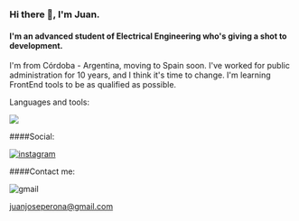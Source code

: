 ### Hi there 👋, I'm Juan.
#### I'm an advanced student of Electrical Engineering who's giving a shot to development.
I'm from Córdoba - Argentina, moving to Spain soon.
I've worked for public administration for 10 years, and I think it's time to change.
I'm learning FrontEnd tools to be as qualified as possible.

Languages and tools:

<p>
  <a href="https://skillicons.dev">
    <img src="https://skillicons.dev/icons?i=html,css,git,js,py" />
  </a>
</p>

####Social:

[<img src='https://skillicons.dev/icons?i=instagram' alt='instagram'>](https://www.instagram.com/peronajuan/) 

####Contact me:

<img src='https://skillicons.dev/icons?i=gmail' alt='gmail'>

juanjoseperona@gmail.com

